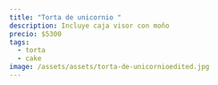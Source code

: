 ```yaml
---
title: "Torta de unicornio "
description: Incluye caja visor con moño
precio: $5300
tags:
  - torta
  - cake
image: /assets/assets/torta-de-unicornioedited.jpg
---
```


